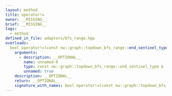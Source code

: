 ```yaml
---
layout: method
title: operator!=
owner: __MISSING__
brief: __MISSING__
tags:
  - method
defined_in_file: adaptors/bfs_range.hpp
overloads:
  bool operator!=(const nw::graph::topdown_bfs_range::end_sentinel_type &) const:
    arguments:
      - description: __OPTIONAL__
        name: unnamed-0
        type: const nw::graph::topdown_bfs_range::end_sentinel_type &
        unnamed: true
    description: __OPTIONAL__
    return: __OPTIONAL__
    signature_with_names: bool operator!=(const nw::graph::topdown_bfs_range::end_sentinel_type &) const
---
```


